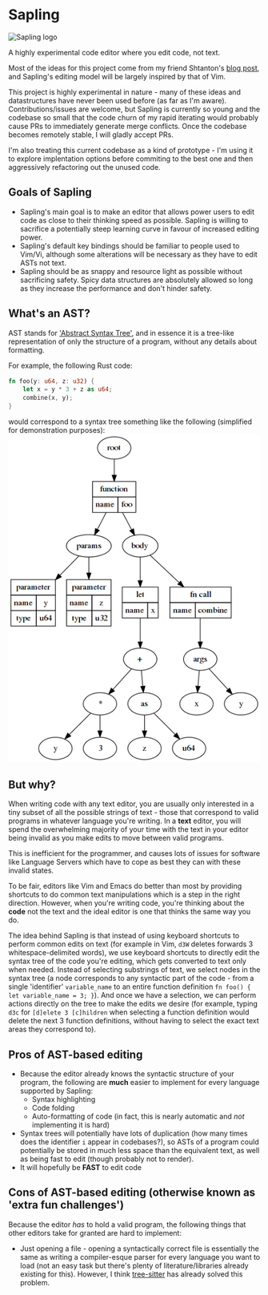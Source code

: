 # Sapling
![Sapling logo](https://raw.githubusercontent.com/kneasle/sapling/master/resources/sapling.gif)

A highly experimental code editor where you edit code, not text.

Most of the ideas for this project come from my friend Shtanton's [blog post](http://shtanton.com/ex.html), and Sapling's editing model will be largely inspired by that of Vim.

This project is highly experimental in nature - many of these ideas and datastructures have never been used before (as far as I'm aware).
Contributions/issues are welcome, but Sapling is currently so young and the codebase so small that the code churn of my rapid iterating would probably cause PRs to immediately generate merge conflicts.
Once the codebase becomes remotely stable, I will gladly accept PRs.

I'm also treating this current codebase as a kind of prototype - I'm using it to explore implentation options before commiting to the best one and then aggressively refactoring out the unused code.

## Goals of Sapling
- Sapling's main goal is to make an editor that allows power users to edit code as close to their thinking speed as possible.
  Sapling is willing to sacrifice a potentially steep learning curve in favour of increased editing power.
- Sapling's default key bindings should be familiar to people used to Vim/Vi, although some alterations will be necessary as they have to edit ASTs not text.
- Sapling should be as snappy and resource light as possible without sacrificing safety.
  Spicy data structures are absolutely allowed so long as they increase the performance and don't hinder safety.
  
## What's an AST?
AST stands for ['Abstract Syntax Tree'](https://en.wikipedia.org/wiki/Abstract_syntax_tree), and in essence it is a tree-like representation of only the structure of a program, without any details about formatting.

For example, the following Rust code:
```rust
fn foo(y: u64, z: u32) {
    let x = y * 3 + z as u64;
    combine(x, y);
}
```
would correspond to a syntax tree something like the following (simplified for demonstration purposes):
![Example tree](/resources/example_tree.png)


## But why?
When writing code with any text editor, you are usually only interested in a tiny subset of all the possible strings of text - those that correspond to valid
programs in whatever language you're writing.  In a **text** editor, you will spend the overwhelming majority of your time
with the text in your editor being invalid as you make edits to move between valid programs.

This is inefficient for the programmer, and causes lots of issues for software like Language Servers which have to cope as best they can with these invalid states.

To be fair, editors like Vim and Emacs do better than most by providing shortcuts to do common text manipulations which is a step in the right direction.
However, when you're writing code, you're thinking about the **code** not the text and the ideal editor is one that thinks the same way you do.

The idea behind Sapling is that instead of using keyboard shortcuts to perform common edits on text (for example in Vim, `d3W` deletes forwards 3 whitespace-delimited words), we use keyboard shortcuts to directly edit the syntax tree of the code you're editing, which gets converted to text only when needed.
Instead of selecting substrings of text, we select nodes in the syntax tree (a node corresponds to any syntactic part of the code - from a single 'identifier' `variable_name` to an entire function definition `fn foo() { let variable_name = 3; }`).
And once we have a selection, we can perform actions directly on the tree to make the edits we desire (for example, typing `d3c` for `[d]elete 3 [c]hildren` when selecting a function definition would delete the next 3 function definitions, without having to select the exact text areas they correspond to).

## Pros of AST-based editing
- Because the editor already knows the syntactic structure of your program, the following are **much** easier to implement for every language supported by Sapling:
  - Syntax highlighting
  - Code folding
  - Auto-formatting of code (in fact, this is nearly automatic and *not* implementing it is hard)
- Syntax trees will potentially have lots of duplication (how many times does the identifier `i` appear in codebases?), so ASTs of a program could potentially be stored in much less space than the equivalent text, as well as being fast to edit (though probably not to render).
- It will hopefully be **FAST** to edit code

## Cons of AST-based editing (otherwise known as 'extra fun challenges')
Because the editor *has* to hold a valid program, the following things that other editors take for granted are hard to implement:
- Just opening a file - opening a syntactically correct file is essentially the same as writing a compiler-esque parser for every language you want to load
  (not an easy task but there's plenty of literature/libraries already existing for this).
  However, I think [tree-sitter](https://github.com/tree-sitter/tree-sitter) has already solved this problem.
